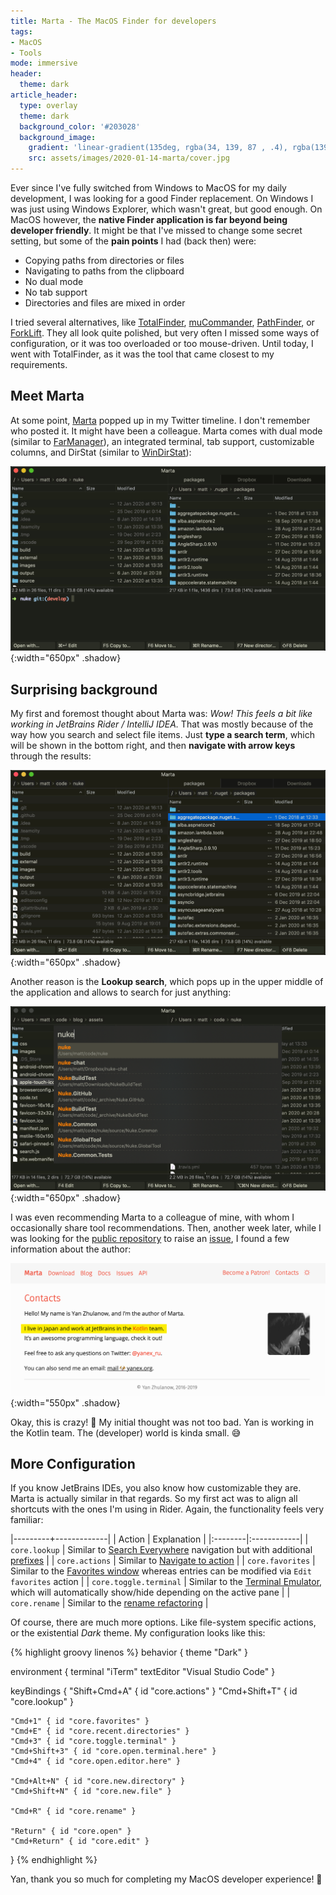 ```yaml
---
title: Marta - The MacOS Finder for developers
tags:
- MacOS
- Tools
mode: immersive
header:
  theme: dark
article_header:
  type: overlay
  theme: dark
  background_color: '#203028'
  background_image:
    gradient: 'linear-gradient(135deg, rgba(34, 139, 87 , .4), rgba(139, 34, 139, .4))'
    src: assets/images/2020-01-14-marta/cover.jpg
---
```


Ever since I've fully switched from Windows to MacOS for my daily development, I was looking for a good Finder replacement. On Windows I was just using Windows Explorer, which wasn't great, but good enough. On MacOS however, the **native Finder application is far beyond being developer friendly**. It might be that I've missed to change some secret setting, but some of the **pain points** I had (back then) were:

- Copying paths from directories or files
- Navigating to paths from the clipboard
- No dual mode
- No tab support
- Directories and files are mixed in order

I tried several alternatives, like [TotalFinder](https://totalfinder.binaryage.com/), [muCommander](https://www.mucommander.com/), [PathFinder](https://cocoatech.com/), or [ForkLift](https://binarynights.com/). They all look quite polished, but very often I missed some ways of configuration, or it was too overloaded or too mouse-driven. Until today, I went with TotalFinder, as it was the tool that came closest to my requirements.

## Meet Marta

At some point, [Marta](https://marta.yanex.org/) popped up in my Twitter timeline. I don't remember who posted it. It might have been a colleague. Marta comes with dual mode (similar to [FarManager](https://www.farmanager.com/)), an integrated terminal, tab support, customizable columns, and DirStat (similar to [WinDirStat](https://windirstat.net/)):

![Marta overview](/assets/images/2020-01-14-marta/overview.png){:width="650px" .shadow}

## Surprising background

My first and foremost thought about Marta was: *Wow! This feels a bit like working in JetBrains Rider / IntelliJ IDEA.* That was mostly because of the way how you search and select file items. Just **type a search term**, which will be shown in the bottom right, and then **navigate with arrow keys** through the results:

![Searching and selecting](/assets/images/2020-01-14-marta/searching01.gif){:width="650px" .shadow}

Another reason is the **Lookup search**, which pops up in the upper middle of the application and allows to search for just anything:

![Lookup search](/assets/images/2020-01-14-marta/lookup.png){:width="650px" .shadow}

I was even recommending Marta to a colleague of mine, with whom I occasionally share tool recommendations. Then, another week later, while I was looking for the [public repository](https://github.com/marta-file-manager/marta-issues) to raise an [issue](https://github.com/marta-file-manager/marta-issues/issues/623), I found a few information about the author:

![Searching in popups](/assets/images/2020-01-14-marta/yan.png){:width="550px" .shadow}

Okay, this is crazy! 🤯 My initial thought was not too bad. Yan is working in the Kotlin team. The (developer) world is kinda small. 😅

## More Configuration

If you know JetBrains IDEs, you also know how customizable they are. Marta is actually similar in that regards. So my first act was to align all shortcuts with the ones I'm using in Rider. Again, the functionality feels very familiar:

|---------+-------------|
| Action  | Explanation |
|:--------|:------------|
| `core.lookup` | Similar to [Search Everywhere](https://www.jetbrains.com/help/rider/Searching_Everywhere.html) navigation but with additional [prefixes](https://marta.yanex.org/docs/#look-up) |
| `core.actions` | Similar to [Navigate to action](https://www.jetbrains.com/help/rider/Navigating_to_Action.html) |
| `core.favorites` | Similar to the [Favorites window](https://www.jetbrains.com/help/rider/Favorites_Tool_Window.html) whereas entries can be modified via `Edit favorites` action |
| `core.toggle.terminal` | Similar to the [Terminal Emulator](https://www.jetbrains.com/help/rider/Terminal_Emulator.html), which will automatically show/hide depending on the active pane |
| `core.rename` | Similar to the [rename refactoring](https://www.jetbrains.com/help/rider/Refactorings__Rename.html) |

Of course, there are much more options. Like file-system specific actions, or the existential _Dark_ theme. My configuration looks like this:

{% highlight groovy linenos %}
behavior {
    theme "Dark"
}

environment {
    terminal "iTerm"
    textEditor "Visual Studio Code"
}

keyBindings {
    "Shift+Cmd+A" { id "core.actions" }
    "Cmd+Shift+T" { id "core.lookup" }
    
    "Cmd+1" { id "core.favorites" }
    "Cmd+E" { id "core.recent.directories" }
    "Cmd+3" { id "core.toggle.terminal" }
    "Cmd+Shift+3" { id "core.open.terminal.here" }
    "Cmd+4" { id "core.open.editor.here" }
    
    "Cmd+Alt+N" { id "core.new.directory" }
    "Cmd+Shift+N" { id "core.new.file" }
    
    "Cmd+R" { id "core.rename" }
    
    "Return" { id "core.open" }
    "Cmd+Return" { id "core.edit" }
}
{% endhighlight %}

Yan, thank you so much for completing my MacOS developer experience! 👏